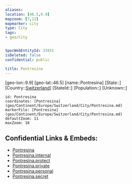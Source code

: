 ```yaml
---
aliases: 
location: [46.5,9.9]
mapzoom: [7,12] 
mapmarker: city 
type: City
tags:
- geo/City


SpocWebEntityId: 33451
isDeleted: false
confidential: public

title: Pontresina
---
```

[geo-lon::9.9]
[geo-lat::46.5]
[name::Pontresina]
[State::]
[Country::[Switzerland](geo/Continent/Europe/Switzerland.md)]
[StateId::]
[Population::]
[Unknown::]


```leaflet
id: Pontresina
coordinates: [Pontresina](geo/Continent/Europe/Switzerland/City/Pontresina.md)
markerFile: [Pontresina](geo/Continent/Europe/Switzerland/City/Pontresina.md)
defaultZoom: 11 
maxZoom: 18
```


## Confidential Links & Embeds: 
- [Pontresina](../../../../../../_public/geo/Continent/Europe/Switzerland/City/Pontresina.md) 
- [Pontresina.internal](../../../../../../_internal/geo/Continent/Europe/Switzerland/City/Pontresina.internal.md) 
- [Pontresina.protect](../../../../../../_protect/geo/Continent/Europe/Switzerland/City/Pontresina.protect.md) 
- [Pontresina.private](../../../../../../_private/geo/Continent/Europe/Switzerland/City/Pontresina.private.md) 
- [Pontresina.personal](../../../../../../_personal/geo/Continent/Europe/Switzerland/City/Pontresina.personal.md) 
- [Pontresina.secret](../../../../../../_secret/geo/Continent/Europe/Switzerland/City/Pontresina.secret.md) 
